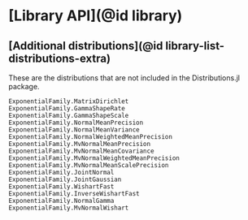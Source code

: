 # [Library API](@id library)

## [Additional distributions](@id library-list-distributions-extra)

These are the distributions that are not included in the Distributions.jl package.

```@docs
ExponentialFamily.MatrixDirichlet
ExponentialFamily.GammaShapeRate
ExponentialFamily.GammaShapeScale
ExponentialFamily.NormalMeanPrecision
ExponentialFamily.NormalMeanVariance
ExponentialFamily.NormalWeightedMeanPrecision
ExponentialFamily.MvNormalMeanPrecision
ExponentialFamily.MvNormalMeanCovariance
ExponentialFamily.MvNormalWeightedMeanPrecision
ExponentialFamily.MvNormalMeanScalePrecision
ExponentialFamily.JointNormal
ExponentialFamily.JointGaussian
ExponentialFamily.WishartFast
ExponentialFamily.InverseWishartFast
ExponentialFamily.NormalGamma
ExponentialFamily.MvNormalWishart
```